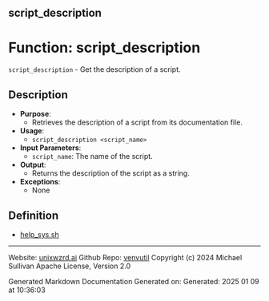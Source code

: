 ## script_description
# Function: script_description
 `script_description` - Get the description of a script.
## Description
- **Purpose**:
  - Retrieves the description of a script from its documentation file.
- **Usage**: 
  - `script_description <script_name>`
- **Input Parameters**: 
  - `script_name`: The name of the script.
- **Output**: 
  - Returns the description of the script as a string.
- **Exceptions**: 
  - None

## Definition 

* [help_sys.sh](../help_sys_sh.md)
---

Website: [unixwzrd.ai](https://unixwzrd.ai)
Github Repo: [venvutil](https://github.com/unixwzrd/venvutil)
Copyright (c) 2024 Michael Sullivan
Apache License, Version 2.0

Generated Markdown Documentation
Generated on: Generated: 2025 01 09 at 10:36:03
